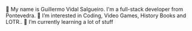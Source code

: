 
👋 My name is Guillermo Vidal Salgueiro. I'm a full-stack developer from Pontevedra.
👀 I’m interested in Coding, Video Games, History Books and LOTR..
🌱 I’m currently learning a lot of stuff
